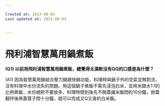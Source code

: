 ```yaml
---

Created at: 2013-08-03
Last updated at: 2013-08-03


---
```


# 飛利浦智慧萬用鍋煮飯


**(Q1) 以前用飛利浦智慧萬用鍋煮飯，總覺得太濕軟沒有QQ的口感是為什麼？**

(A1) 因為智慧萬用鍋結合壓力鍋跟快鍋功能，料理時與鍋子外的空氣並無對流，沒有料理中水份流失的問題。用這個鍋子煮飯不需先浸泡白米，並用米跟水1:1的比例煮飯，水份絕對不要放多，料理時間到後先不開蓋讓米飯悶約10分鐘，掀蓋翻拌後再蓋蓋子悶十分鐘，就可以完成又Q又香的白米飯。

